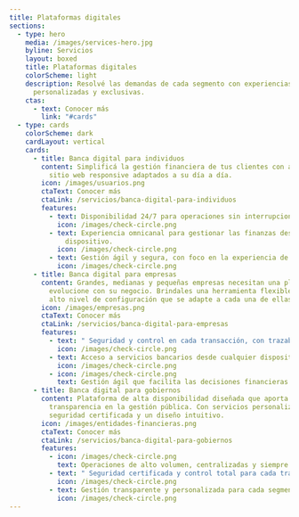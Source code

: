 ```yaml
---
title: Plataformas digitales
sections:
  - type: hero
    media: /images/services-hero.jpg
    byline: Servicios
    layout: boxed
    title: Plataformas digitales
    colorScheme: light
    description: Resolvé las demandas de cada segmento con experiencias digitales
      personalizadas y exclusivas.
    ctas:
      - text: Conocer más
        link: "#cards"
  - type: cards
    colorScheme: dark
    cardLayout: vertical
    cards:
      - title: Banca digital para individuos
        content: Simplificá la gestión financiera de tus clientes con apps nativas y un
          sitio web responsive adaptados a su día a día.
        icon: /images/usuarios.png
        ctaText: Conocer más
        ctaLink: /servicios/banca-digital-para-individuos
        features:
          - text: Disponibilidad 24/7 para operaciones sin interrupciones.
            icon: /images/check-circle.png
          - text: Experiencia omnicanal para gestionar las finanzas desde cualquier
              dispositivo.
            icon: /images/check-circle.png
          - text: Gestión ágil y segura, con foco en la experiencia de usuario.
            icon: /images/check-circle.png
      - title: Banca digital para empresas
        content: Grandes, medianas y pequeñas empresas necesitan una plataforma que
          evolucione con su negocio. Brindales una herramienta flexible y con un
          alto nivel de configuración que se adapte a cada una de ellas.
        icon: /images/empresas.png
        ctaText: Conocer más
        ctaLink: /servicios/banca-digital-para-empresas
        features:
          - text: " Seguridad y control en cada transacción, con trazabilidad total."
            icon: /images/check-circle.png
          - text: Acceso a servicios bancarios desde cualquier dispositivo.
            icon: /images/check-circle.png
          - icon: /images/check-circle.png
            text: Gestión ágil que facilita las decisiones financieras.
      - title: Banca digital para gobiernos
        content: Plataforma de alta disponibilidad diseñada que aporta agilidad y
          transparencia en la gestión pública. Con servicios personalizados,
          seguridad certificada y un diseño intuitivo.
        icon: /images/entidades-financieras.png
        ctaText: Conocer más
        ctaLink: /servicios/banca-digital-para-gobiernos
        features:
          - icon: /images/check-circle.png
            text: Operaciones de alto volumen, centralizadas y siempre disponibles.
          - text: " Seguridad certificada y control total para cada transacción."
            icon: /images/check-circle.png
          - text: Gestión transparente y personalizada para cada segmento de gobierno.
            icon: /images/check-circle.png
---
```

